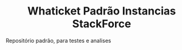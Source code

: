 <h1 align="center">Whaticket Padrão Instancias StackForce</h1>

<p>Repositório padrão, para testes e analises</p>
